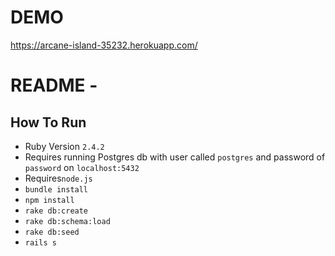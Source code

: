 # DEMO

https://arcane-island-35232.herokuapp.com/


# README -

## How To Run

 - Ruby Version `2.4.2`
 - Requires running Postgres db with user called `postgres` and password of `password` on `localhost:5432`
 - Requires`node.js`
 - `bundle install`
 - `npm install`
 - `rake db:create`
 - `rake db:schema:load`
 - `rake db:seed`
 - `rails s`
 
 
